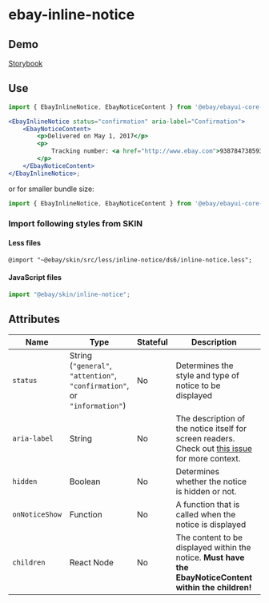 # ebay-inline-notice

## Demo

[Storybook](https://opensource.ebay.com/ebayui-core-react/master/?path=/story/ebay-inline-notice--confirmation-message)

## Use

```jsx harmony
import { EbayInlineNotice, EbayNoticeContent } from '@ebay/ebayui-core-react'

<EbayInlineNotice status="confirmation" aria-label="Confirmation">
    <EbayNoticeContent>
        <p>Delivered on May 1, 2017</p>
        <p>
            Tracking number: <a href="http://www.ebay.com">93878473859376898908657567</a>
        </p>
    </EbayNoticeContent>
</EbayInlineNotice>;
```

or for smaller bundle size:

```jsx harmony
import { EbayInlineNotice, EbayNoticeContent } from '@ebay/ebayui-core-react/ebay-inline-notice'
```

### Import following styles from SKIN

#### Less files

```less
@import "~@ebay/skin/src/less/inline-notice/ds6/inline-notice.less";
```

#### JavaScript files

```jsx harmony
import "@ebay/skin/inline-notice";
```

## Attributes

| Name           | Type                                                         | Stateful | Description                                                                                                                                 | Default       |
| -------------- | ------------------------------------------------------------ | -------- | ------------------------------------------------------------------------------------------------------------------------------------------- | ------------- |
| `status`       | String (`"general"`, `"attention"`, `"confirmation"`, or `"information"`) | No       | Determines the style and type of notice to be displayed                                                                                     | `"general"` |
| `aria-label`   | String                                                       | No       | The description of the notice itself for screen readers. Check out [this issue](https://github.com/eBay/skin/issues/1001) for more context. | -             |
| `hidden`       | Boolean                                                      | No       | Determines whether the notice is hidden or not.                                                                                             | `false`       |
| `onNoticeShow` | Function                                                     | No       | A function that is called when the notice is displayed                                                                                      | -             |
| `children`     | React Node                                                   | No       | The content to be displayed within the notice. **Must have the EbayNoticeContent within the children!**                                     | -             |
